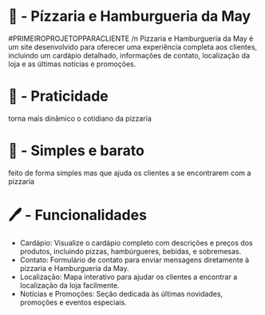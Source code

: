 # 🍕 - Pízzaria e Hamburgueria da May
#PRIMEIROPROJETOPPARACLIENTE /n
Pizzaria e Hamburgueria da May é um site desenvolvido para oferecer uma experiência completa aos clientes, incluindo um cardápio detalhado, informações de contato, localização da loja e as últimas notícias e promoções.

# 💨 - Praticidade
torna mais dinâmico o cotidiano da pizzaria

# 🫰 - Simples e barato
feito de forma simples mas que ajuda os clientes a se encontrarem com a pizzaria

# 🖊️ - Funcionalidades
- Cardápio: Visualize o cardápio completo com descrições e preços dos produtos, incluindo pizzas, hambúrgueres, bebidas, e sobremesas.
- Contato: Formulário de contato para enviar mensagens diretamente à pizzaria e Hamburgueria da May.
- Localização: Mapa interativo para ajudar os clientes a encontrar a localização da loja facilmente.
- Notícias e Promoções: Seção dedicada às últimas novidades, promoções e eventos especiais.
